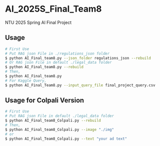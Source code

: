 # AI_2025S_Final_Team8
NTU 2025 Spring AI Final Project

## Usage
```sh
# First Use
# Put RAG json File in ./regulations_json folder
$ python AI_Final_team8.py --json_folder regulations_json --rebuild
# Or RAG json File in default ./legal_data folder
$ python AI_Final_team8.py --rebuild
# Then,
$ python AI_Final_team8.py
# For Kaggle Query,
$ python AI_Final_Team8.py --input_query_file final_project_query.csv
```
## Usage for Colpali Version
```sh
# First Use
# Put RAG json File in default ./legal_data folder
$ python AI_Final_team8_Colpali.py --rebuild
# Then,
$ python AI_Final_team8_Colpali.py --image "./img"
# or
$ python AI_Final_Team8_Colpali.py --text "your ad text"
```

